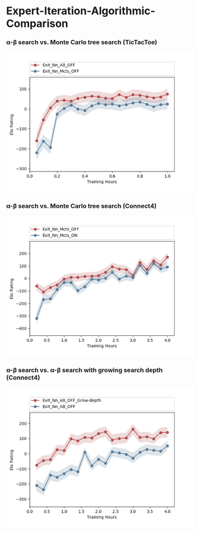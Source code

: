 # Expert-Iteration-Algorithmic-Comparison

### α-β search vs. Monte Carlo tree search (TicTacToe)

![logo](./diagrams/1.png?raw=true)

### α-β search vs. Monte Carlo tree search (Connect4)

![logo](./Diagrams/2.png?raw=true)

### α-β search vs. α-β search with growing search depth (Connect4)

![logo](./Diagrams/3.png?raw=true)
